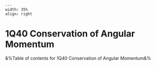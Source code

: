 
```{figure} /figures/busy.png
---
width: 35%
align: right
```
# 1Q40 Conservation of Angular Momentum

&%Table of contents for 1Q40 Conservation of Angular Momentum&%